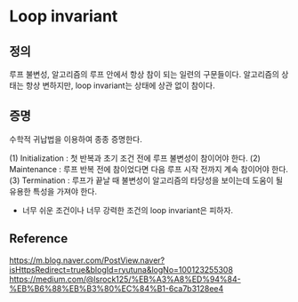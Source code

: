 # Loop invariant

## 정의
루프 불변성, 알고리즘의 루프 안에서 항상 참이 되는 일련의 구문들이다. 알고리즘의 상태는 항상 변하지만, loop invariant는 상태에 상관 없이 참이다.

## 증명
수학적 귀납법을 이용하여 종종 증명한다.

(1) Initialization : 첫 반복과 초기 조건 전에 루프 불변성이 참이어야 한다.
(2) Maintenance : 루프 반복 전에 참이었다면 다음 루프 시작 전까지 계속 참이어야 한다.
(3) Termination : 루프가 끝날 때 불변성이 알고리즘의 타당성을 보이는데 도움이 될 유용한 특성을 가져야 한다.
* 너무 쉬운 조건이나 너무 강력한 조건의 loop invariant은 피하자.

## Reference
https://m.blog.naver.com/PostView.naver?isHttpsRedirect=true&blogId=ryutuna&logNo=100123255308
https://medium.com/@lsrock125/%EB%A3%A8%ED%94%84-%EB%B6%88%EB%B3%80%EC%84%B1-6ca7b3128ee4
